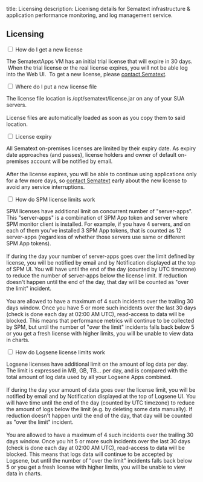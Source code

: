 title: Licensing
description: Licenisng details for Sematext infrastructure & application performance monitoring, and
log management service.

## Licensing

<div class="accordion">
  <div class="option">
    <input type="checkbox" id="toggle15" class="toggle" />
    <label class="title" for="toggle15">
      How do I get a new license
    </label>
    <div class="content">
      <p>
      The SematextApps VM has an initial trial license that will expire in 30
      days.  When the trial license or the real license expires, you will not
      be able log into the Web UI.  To get a new license, please <a href="https://sematext.com/contact/">contact Sematext</a>.
      </p>
    </div>
  </div>
  <div class="option">
    <input type="checkbox" id="toggle16" class="toggle" />
    <label class="title" for="toggle16">Where do I put a new license file
    </label>
    <div class="content">
      <p>
      The license file location is /opt/sematext/license.jar on any of your
      SUA servers.
<br><br>
      License files are automatically loaded as soon as you copy them to said
      location.
      </p>
    </div>
  </div>
  <div class="option">
    <input type="checkbox" id="toggle17" class="toggle" />
    <label class="title" for="toggle17">
      License expiry
    </label>
    <div class="content">
        <p>
        All Sematext on-premises licenses are limited by their expiry date. As
        expiry date approaches (and passes), license holders and owner of
        default on-premises account will be notified by email.
<br><br>
        After the license expires, you will be able to continue using
        applications only for a few more days, so <a href="https://sematext.com/contact/">contact Sematext</a> early about the new license to avoid any service interruptions.
      </p>
    </div>
  </div>
  <div class="option">
    <input type="checkbox" id="toggle18" class="toggle" />
    <label class="title" for="toggle18">
      How do SPM license limits work
    </label>
    <div class="content">
      <p>
      SPM licenses have additional limit on concurrent number of
      "server-apps". This "server-apps" is a combination of SPM App token and
      server where SPM monitor client is installed. For example, if you have 4
      servers, and on each of them you've installed 3 SPM App tokens, that is
      counted as 12 server-apps (regardless of whether those servers use same
      or different SPM App tokens).
<br><br>
      If during the day your number of server-apps goes over the limit defined
      by license, you will be notified by email and by Notification displayed
      at the top of SPM UI. You will have until the end of the day (counted by
      UTC timezone) to reduce the number of server-apps below the license
      limit. If reduction doesn't happen until the end of the day, that day
      will be counted as "over the limit" incident.
<br><br>
      You are allowed to have a maximum of 4 such incidents over the trailing
      30 days window. Once you have 5 or more such incidents over the last 30
      days (check is done each day at 02:00 AM UTC), read-access to data will
      be blocked. This means that performance metrics will continue to be
      collected by SPM, but until the number of "over the limit" incidents
      falls back below 5 or you get a fresh license with higher limits, you
      will be unable to view data in charts.
      </p>
    </div>
  </div>
  <div class="option">
    <input type="checkbox" id="toggle19" class="toggle" />
    <label class="title" for="toggle19">How do Logsene license limits work
    </label>
    <div class="content">
      <p>
      Logsene licenses have additional limit on the amount of log data per
      day. The limit is expressed in MB, GB, TB... per day, and is compared
      with the total amount of log data used by all your Logsene Apps
      combined.
<br><br>
      If during the day your amount of data goes over the license limit, you
      will be notified by email and by Notification displayed at the top of
      Logsene UI. You will have time until the end of the day (counted by UTC
      timezone) to reduce the amount of logs below the limit (e.g. by deleting
      some data manually). If reduction doesn't happen until the end of the
      day, that day will be counted as "over the limit" incident.
<br><br>
      You are allowed to have a maximum of 4 such incidents over the trailing
      30 days window. Once you hit 5 or more such incidents over the last 30
      days (check is done each day at 02:00 AM UTC), read-access to data will
      be blocked. This means that logs data will continue to be accepted by
      Logsene, but until the number of "over the limit" incidents falls back
      below 5 or you get a fresh license with higher limits, you will be
      unable to view data in charts.
      </p>
    </div>
  </div>
</div>
